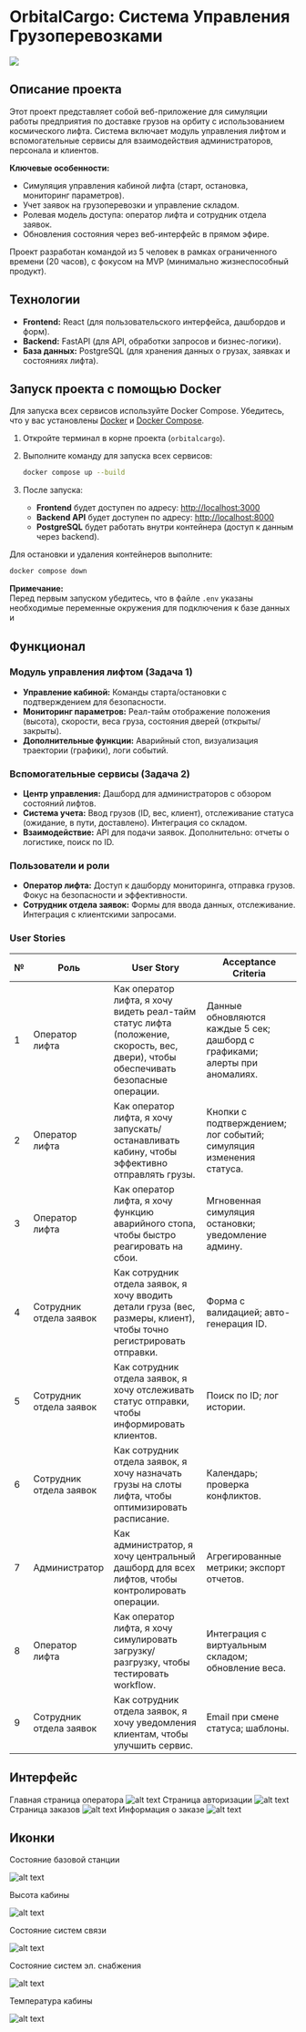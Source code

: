 # OrbitalCargo: Система Управления Грузоперевозками

![](images/орбитлого.png)
## Описание проекта

Этот проект представляет собой веб-приложение для симуляции работы предприятия по доставке грузов на орбиту с использованием космического лифта. Система включает модуль управления лифтом и вспомогательные сервисы для взаимодействия администраторов, персонала и клиентов.

**Ключевые особенности:**
- Симуляция управления кабиной лифта (старт, остановка, мониторинг параметров).
- Учет заявок на грузоперевозки и управление складом.
- Ролевая модель доступа: оператор лифта и сотрудник отдела заявок.
- Обновления состояния через веб-интерфейс в прямом эфире.

Проект разработан командой из 5 человек в рамках ограниченного времени (20 часов), с фокусом на MVP (минимально жизнеспособный продукт).

## Технологии

- **Frontend:** React (для пользовательского интерфейса, дашбордов и форм).
- **Backend:** FastAPI (для API, обработки запросов и бизнес-логики).
- **База данных:** PostgreSQL (для хранения данных о грузах, заявках и состояниях лифта).

## Запуск проекта с помощью Docker

Для запуска всех сервисов используйте Docker Compose. Убедитесь, что у вас установлены [Docker](https://www.docker.com/) и [Docker Compose](https://docs.docker.com/compose/).

1. Откройте терминал в корне проекта (`orbitalcargo`).
2. Выполните команду для запуска всех сервисов:

   ```sh
   docker compose up --build
   ```

3. После запуска:
   - **Frontend** будет доступен по адресу: [http://localhost:3000](http://localhost:3000)
   - **Backend API** будет доступен по адресу: [http://localhost:8000](http://localhost:8000)
   - **PostgreSQL** будет работать внутри контейнера (доступ к данным через backend).

Для остановки и удаления контейнеров выполните:

```sh
docker compose down
```

**Примечание:**  
Перед первым запуском убедитесь, что в файле `.env` указаны необходимые переменные окружения для подключения к базе данных и

## Функционал

### Модуль управления лифтом (Задача 1)
- **Управление кабиной:** Команды старта/остановки с подтверждением для безопасности.
- **Мониторинг параметров:** Реал-тайм отображение положения (высота), скорости, веса груза, состояния дверей (открыты/закрыты).
- **Дополнительные функции:** Аварийный стоп, визуализация траектории (графики), логи событий.

### Вспомогательные сервисы (Задача 2)
- **Центр управления:** Дашборд для администраторов с обзором состояний лифтов.
- **Система учета:** Ввод грузов (ID, вес, клиент), отслеживание статуса (ожидание, в пути, доставлено). Интеграция со складом.
- **Взаимодействие:** API для подачи заявок. Дополнительно: отчеты о логистике, поиск по ID.

### Пользователи и роли
- **Оператор лифта:** Доступ к дашборду мониторинга, отправка грузов. Фокус на безопасности и эффективности.
- **Сотрудник отдела заявок:** Формы для ввода данных, отслеживание. Интеграция с клиентскими запросами.

### User Stories

| № | Роль | User Story | Acceptance Criteria |
|---|------|------------|----------------------
| 1 | Оператор лифта | Как оператор лифта, я хочу видеть реал-тайм статус лифта (положение, скорость, вес, двери), чтобы обеспечивать безопасные операции. | Данные обновляются каждые 5 сек; дашборд с графиками; алерты при аномалиях. |
| 2 | Оператор лифта | Как оператор лифта, я хочу запускать/останавливать кабину, чтобы эффективно отправлять грузы. | Кнопки с подтверждением; лог событий; симуляция изменения статуса. |
| 3 | Оператор лифта | Как оператор лифта, я хочу функцию аварийного стопа, чтобы быстро реагировать на сбои. | Мгновенная симуляция остановки; уведомление админу. |
| 4 | Сотрудник отдела заявок | Как сотрудник отдела заявок, я хочу вводить детали груза (вес, размеры, клиент), чтобы точно регистрировать отправки. | Форма с валидацией; авто-генерация ID. |
| 5 | Сотрудник отдела заявок | Как сотрудник отдела заявок, я хочу отслеживать статус отправки, чтобы информировать клиентов. | Поиск по ID; лог истории. |
| 6 | Сотрудник отдела заявок | Как сотрудник отдела заявок, я хочу назначать грузы на слоты лифта, чтобы оптимизировать расписание. | Календарь; проверка конфликтов. |
| 7 | Администратор | Как администратор, я хочу центральный дашборд для всех лифтов, чтобы контролировать операции. | Агрегированные метрики; экспорт отчетов. |
| 8 | Оператор лифта | Как оператор лифта, я хочу симулировать загрузку/разгрузку, чтобы тестировать workflow. | Интеграция с виртуальным складом; обновление веса. |
| 9 | Сотрудник отдела заявок | Как сотрудник отдела заявок, я хочу уведомления клиентам, чтобы улучшить сервис. | Email при смене статуса; шаблоны. |

## Интерфейс

Главная страница оператора
![alt text](images/image_2025-09-04_17-52-19.png)
Страница авторизации
![alt text](images/image_2025-09-04_17-52-56.png)
Страница заказов
![alt text](images/image_2025-09-04_17-53-20.png)
Информация о заказе
![alt text](images/image_2025-09-04_17-53-33.png)


## Иконки

Состояние базовой станции

![alt text](images/image_2025-09-04_17-54-59.png)

Высота кабины

![alt text](images/image_2025-09-04_17-55-09.png)

Состояние систем связи

![alt text](images/image_2025-09-04_17-55-17.png)

Состояние систем эл. снабжения

![alt text](images/image_2025-09-04_17-55-29.png)

Температура кабины

![alt text](images/image_2025-09-04_17-55-47.png)


